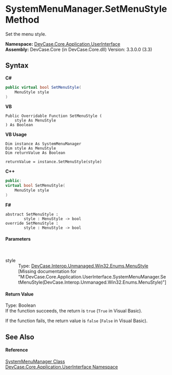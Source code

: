 # SystemMenuManager.SetMenuStyle Method 
 

Set the menu style.

**Namespace:**&nbsp;<a href="N_DevCase_Core_Application_UserInterface">DevCase.Core.Application.UserInterface</a><br />**Assembly:**&nbsp;DevCase.Core (in DevCase.Core.dll) Version: 3.3.0.0 (3.3)

## Syntax

**C#**<br />
``` C#
public virtual bool SetMenuStyle(
	MenuStyle style
)
```

**VB**<br />
``` VB
Public Overridable Function SetMenuStyle ( 
	style As MenuStyle
) As Boolean
```

**VB Usage**<br />
``` VB Usage
Dim instance As SystemMenuManager
Dim style As MenuStyle
Dim returnValue As Boolean

returnValue = instance.SetMenuStyle(style)
```

**C++**<br />
``` C++
public:
virtual bool SetMenuStyle(
	MenuStyle style
)
```

**F#**<br />
``` F#
abstract SetMenuStyle : 
        style : MenuStyle -> bool 
override SetMenuStyle : 
        style : MenuStyle -> bool 
```


#### Parameters
&nbsp;<dl><dt>style</dt><dd>Type: <a href="T_DevCase_Interop_Unmanaged_Win32_Enums_MenuStyle">DevCase.Interop.Unmanaged.Win32.Enums.MenuStyle</a><br />\[Missing <param name="style"/> documentation for "M:DevCase.Core.Application.UserInterface.SystemMenuManager.SetMenuStyle(DevCase.Interop.Unmanaged.Win32.Enums.MenuStyle)"\]</dd></dl>

#### Return Value
Type: Boolean<br />If the function succeeds, the return is `true` (`True` in Visual Basic). 

 If the function fails, the return value is `false` (`False` in Visual Basic).

## See Also


#### Reference
<a href="T_DevCase_Core_Application_UserInterface_SystemMenuManager">SystemMenuManager Class</a><br /><a href="N_DevCase_Core_Application_UserInterface">DevCase.Core.Application.UserInterface Namespace</a><br />